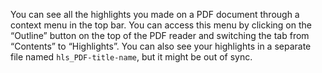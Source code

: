 You can see all the highlights you made on a PDF document through a context menu in the top bar. You can access this menu by clicking on the “Outline” button on the top of the PDF reader and switching the tab from “Contents” to “Highlights”. You can also see your highlights in a separate file named `hls_PDF-title-name`, but it might be out of sync. 